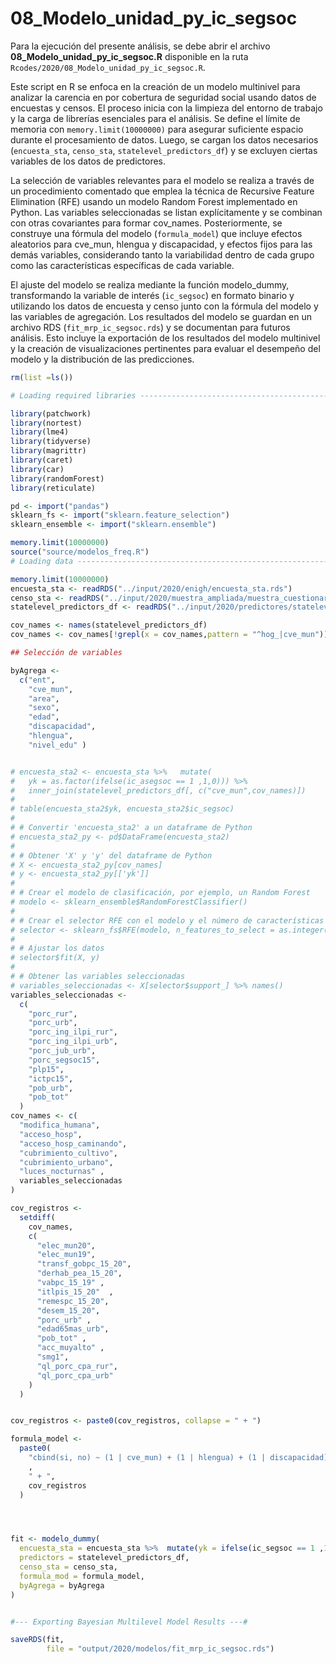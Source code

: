 # 08_Modelo_unidad_py_ic_segsoc

Para la ejecución del presente análisis, se debe abrir el archivo **08_Modelo_unidad_py_ic_segsoc.R** disponible en la ruta `Rcodes/2020/08_Modelo_unidad_py_ic_segsoc.R`.

Este script en R se enfoca en la creación de un modelo multinivel para analizar la carencia en por cobertura de seguridad social usando datos de encuestas y censos. El proceso inicia con la limpieza del entorno de trabajo y la carga de librerías esenciales para el análisis. Se define el límite de memoria con `memory.limit(10000000)` para asegurar suficiente espacio durante el procesamiento de datos. Luego, se cargan los datos necesarios (`encuesta_sta`, `censo_sta`, `statelevel_predictors_df`) y se excluyen ciertas variables de los datos de predictores.

La selección de variables relevantes para el modelo se realiza a través de un procedimiento comentado que emplea la técnica de Recursive Feature Elimination (RFE) usando un modelo Random Forest implementado en Python. Las variables seleccionadas se listan explícitamente y se combinan con otras covariantes para formar cov_names. Posteriormente, se construye una fórmula del modelo (`formula_model`) que incluye efectos aleatorios para cve_mun, hlengua y discapacidad, y efectos fijos para las demás variables, considerando tanto la variabilidad dentro de cada grupo como las características específicas de cada variable.

El ajuste del modelo se realiza mediante la función modelo_dummy, transformando la variable de interés (`ic_segsoc`) en formato binario y utilizando los datos de encuesta y censo junto con la fórmula del modelo y las variables de agregación. Los resultados del modelo se guardan en un archivo RDS (`fit_mrp_ic_segsoc.rds`) y se documentan para futuros análisis. Esto incluye la exportación de los resultados del modelo multinivel y la creación de visualizaciones pertinentes para evaluar el desempeño del modelo y la distribución de las predicciones.


``` r
rm(list =ls())

# Loading required libraries ----------------------------------------------

library(patchwork)
library(nortest)
library(lme4)
library(tidyverse)
library(magrittr)
library(caret)
library(car)
library(randomForest)
library(reticulate)

pd <- import("pandas")
sklearn_fs <- import("sklearn.feature_selection")
sklearn_ensemble <- import("sklearn.ensemble")

memory.limit(10000000)
source("source/modelos_freq.R")
# Loading data ------------------------------------------------------------

memory.limit(10000000)
encuesta_sta <- readRDS("../input/2020/enigh/encuesta_sta.rds")
censo_sta <- readRDS("../input/2020/muestra_ampliada/muestra_cuestionario_ampliado.rds")
statelevel_predictors_df <- readRDS("../input/2020/predictores/statelevel_predictors_df.rds")

cov_names <- names(statelevel_predictors_df)
cov_names <- cov_names[!grepl(x = cov_names,pattern = "^hog_|cve_mun")]

## Selección de variables

byAgrega <-
  c("ent",
    "cve_mun",
    "area",
    "sexo",
    "edad",
    "discapacidad",
    "hlengua",
    "nivel_edu" )


# encuesta_sta2 <- encuesta_sta %>%   mutate(
#   yk = as.factor(ifelse(ic_asegsoc == 1 ,1,0))) %>%
#   inner_join(statelevel_predictors_df[, c("cve_mun",cov_names)])
# 
# table(encuesta_sta2$yk, encuesta_sta2$ic_segsoc)
# 
# # Convertir 'encuesta_sta2' a un dataframe de Python
# encuesta_sta2_py <- pd$DataFrame(encuesta_sta2)
# 
# # Obtener 'X' y 'y' del dataframe de Python
# X <- encuesta_sta2_py[cov_names]
# y <- encuesta_sta2_py[['yk']]
# 
# # Crear el modelo de clasificación, por ejemplo, un Random Forest
# modelo <- sklearn_ensemble$RandomForestClassifier()
# 
# # Crear el selector RFE con el modelo y el número de características a seleccionar
# selector <- sklearn_fs$RFE(modelo, n_features_to_select = as.integer(10))
# 
# # Ajustar los datos
# selector$fit(X, y)
# 
# # Obtener las variables seleccionadas
# variables_seleccionadas <- X[selector$support_] %>% names()
variables_seleccionadas <-
  c(
    "porc_rur",
    "porc_urb",
    "porc_ing_ilpi_rur",
    "porc_ing_ilpi_urb",
    "porc_jub_urb",
    "porc_segsoc15",
    "plp15",
    "ictpc15",
    "pob_urb",
    "pob_tot"
  )
cov_names <- c(
  "modifica_humana",
  "acceso_hosp",
  "acceso_hosp_caminando",
  "cubrimiento_cultivo",
  "cubrimiento_urbano",
  "luces_nocturnas" ,
  variables_seleccionadas
)

cov_registros <-
  setdiff(
    cov_names,
    c(
      "elec_mun20",
      "elec_mun19",
      "transf_gobpc_15_20",
      "derhab_pea_15_20",
      "vabpc_15_19" ,
      "itlpis_15_20"  ,
      "remespc_15_20",
      "desem_15_20",
      "porc_urb" ,  
      "edad65mas_urb", 
      "pob_tot" ,
      "acc_muyalto" ,
      "smg1",
      "ql_porc_cpa_rur",
      "ql_porc_cpa_urb"
    )
  )


cov_registros <- paste0(cov_registros, collapse = " + ")

formula_model <-
  paste0(
    "cbind(si, no) ~ (1 | cve_mun) + (1 | hlengua) + (1 | discapacidad) +  nivel_edu + edad  + ent + area + sexo "
    ,
    " + ",
    cov_registros
  )




fit <- modelo_dummy(
  encuesta_sta = encuesta_sta %>%  mutate(yk = ifelse(ic_segsoc == 1 ,1,0))  ,
  predictors = statelevel_predictors_df,
  censo_sta = censo_sta,
  formula_mod = formula_model,
  byAgrega = byAgrega
)


#--- Exporting Bayesian Multilevel Model Results ---#

saveRDS(fit, 
        file = "output/2020/modelos/fit_mrp_ic_segsoc.rds")
```


